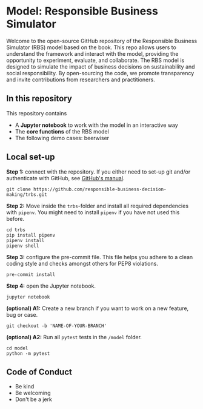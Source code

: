 # Model: Responsible Business Simulator

Welcome to the open-source GitHub repository of the Responsible Business Simulator (RBS) model based on the book. 
This repo allows users to understand the framework and interact with the model, providing the opportunity to experiment, 
evaluate, and collaborate. The RBS model is designed to simulate the impact of business decisions on sustainability 
and social responsibility. By open-sourcing the code, we promote transparency and invite contributions from 
researchers and practitioners.

## In this repository
This repository contains 
- A **Jupyter notebook** to work with the model in an interactive way
- The **core functions** of the RBS model
- The following demo cases: beerwiser 

## Local set-up

**Step 1:** connect with the repository. If you either need to set-up git and/or 
authenticate with GitHub, see [GitHub's manual](https://docs.github.com/en/get-started/quickstart/set-up-git).
```
git clone https://github.com/responsible-business-decision-making/trbs.git
```

**Step 2:** Move inside the `trbs`-folder and install all required dependencies with ```pipenv```. You might need to install ```pipenv``` if you have
not used this before. 
```
cd trbs
pip install pipenv
pipenv install
pipenv shell
```

**Step 3:** configure the pre-commit file. This file helps you adhere to a clean coding style and checks
amongst others for PEP8 violations. 
```
pre-commit install
```


**Step 4:** open the Jupyter notebook.
```
jupyter notebook
```

**(optional) A1:** Create a new branch if you want to work on a new feature, bug or case.
```
git checkout -b 'NAME-OF-YOUR-BRANCH'
```

**(optional) A2:** Run all `pytest` tests in the `/model` folder.
```
cd model
python -m pytest
```



## Code of Conduct
- Be kind
- Be welcoming
- Don't be a jerk

